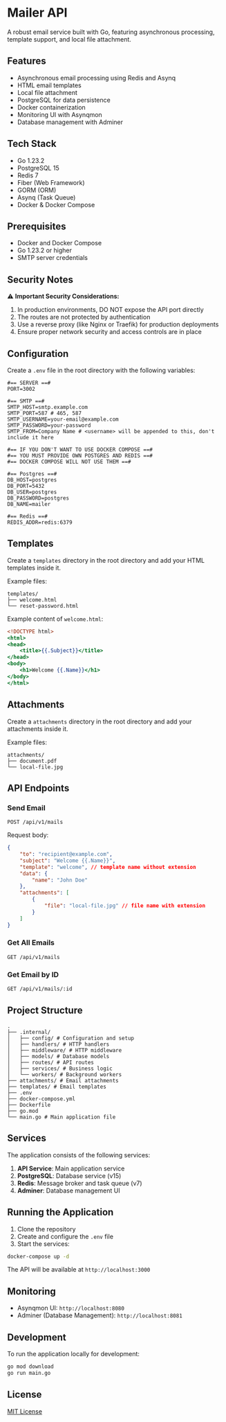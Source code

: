 # Mailer API

A robust email service built with Go, featuring asynchronous processing, template support, and local file attachment.

## Features

-   Asynchronous email processing using Redis and Asynq
-   HTML email templates
-   Local file attachment
-   PostgreSQL for data persistence
-   Docker containerization
-   Monitoring UI with Asynqmon
-   Database management with Adminer

## Tech Stack

-   Go 1.23.2
-   PostgreSQL 15
-   Redis 7
-   Fiber (Web Framework)
-   GORM (ORM)
-   Asynq (Task Queue)
-   Docker & Docker Compose

## Prerequisites

-   Docker and Docker Compose
-   Go 1.23.2 or higher
-   SMTP server credentials

## Security Notes

⚠️ **Important Security Considerations:**

1. In production environments, DO NOT expose the API port directly
2. The routes are not protected by authentication
3. Use a reverse proxy (like Nginx or Traefik) for production deployments
4. Ensure proper network security and access controls are in place

## Configuration

Create a `.env` file in the root directory with the following variables:

```env
#== SERVER ==#
PORT=3002

#== SMTP ==#
SMTP_HOST=smtp.example.com
SMTP_PORT=587 # 465, 587
SMTP_USERNAME=your-email@example.com
SMTP_PASSWORD=your-password
SMTP_FROM=Company Name # <username> will be appended to this, don't include it here

#== IF YOU DON'T WANT TO USE DOCKER COMPOSE ==#
#== YOU MUST PROVIDE OWN POSTGRES AND REDIS ==#
#== DOCKER COMPOSE WILL NOT USE THEM ==#

#== Postgres ==#
DB_HOST=postgres
DB_PORT=5432
DB_USER=postgres
DB_PASSWORD=postgres
DB_NAME=mailer

#== Redis ==#
REDIS_ADDR=redis:6379
```

## Templates

Create a `templates` directory in the root directory and add your HTML templates inside it.

Example files:

```
templates/
├── welcome.html
└── reset-password.html
```

Example content of `welcome.html`:

```welcome.html
<!DOCTYPE html>
<html>
<head>
    <title>{{.Subject}}</title>
</head>
<body>
    <h1>Welcome {{.Name}}</h1>
</body>
</html>
```

## Attachments

Create a `attachments` directory in the root directory and add your attachments inside it.

Example files:

```
attachments/
├── document.pdf
└── local-file.jpg
```

## API Endpoints

### Send Email

```http
POST /api/v1/mails
```

Request body:

```json
{
	"to": "recipient@example.com",
	"subject": "Welcome {{.Name}}",
	"template": "welcome", // template name without extension
	"data": {
		"name": "John Doe"
	},
	"attachments": [
		{
			"file": "local-file.jpg" // file name with extension
		}
	]
}
```

### Get All Emails

```http
GET /api/v1/mails
```

### Get Email by ID

```http
GET /api/v1/mails/:id
```

## Project Structure

```
.
├── .internal/
│   ├── config/ # Configuration and setup
│   ├── handlers/ # HTTP handlers
│   ├── middleware/ # HTTP middleware
│   ├── models/ # Database models
│   ├── routes/ # API routes
│   ├── services/ # Business logic
│   └── workers/ # Background workers
├── attachments/ # Email attachments
├── templates/ # Email templates
├── .env
├── docker-compose.yml
├── Dockerfile
├── go.mod
└── main.go # Main application file
```

## Services

The application consists of the following services:

1. **API Service**: Main application service
2. **PostgreSQL**: Database service (v15)
3. **Redis**: Message broker and task queue (v7)
4. **Adminer**: Database management UI

## Running the Application

1. Clone the repository
2. Create and configure the `.env` file
3. Start the services:

```bash
docker-compose up -d
```

The API will be available at `http://localhost:3000`

## Monitoring

-   Asynqmon UI: `http://localhost:8080`
-   Adminer (Database Management): `http://localhost:8081`

## Development

To run the application locally for development:

```bash
go mod download
go run main.go
```

## License

[MIT License](LICENSE)
